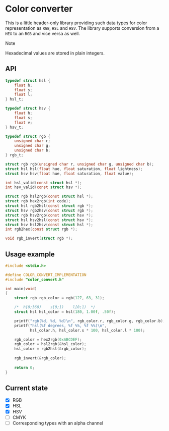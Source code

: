 # Color converter

This is a little header-only library providing such data types for color
representation as ```RGB```, ```HSL``` and ```HSV```. The library supports
conversion from a ```HEX``` to an ```RGB``` and vice versa as well.

> [!NOTE]
> Hexadecimal values are stored in plain integers.

## API

```c
typedef struct hsl {
    float h;
    float s;
    float l;
} hsl_t;

typedef struct hsv {
    float h;
    float s;
    float v;
} hsv_t;

typedef struct rgb {
    unsigned char r;
    unsigned char g;
    unsigned char b;
} rgb_t;

struct rgb rgb(unsigned char r, unsigned char g, unsigned char b);
struct hsl hsl(float hue, float saturation, float lightness);
struct hsv hsv(float hue, float saturation, float value);

int hsl_valid(const struct hsl *);
int hsv_valid(const struct hsv *);

struct rgb hsl2rgb(const struct hsl *);
struct rgb hex2rgb(int code);
struct hsl rgb2hsl(const struct rgb *);
struct hsv rgb2hsv(const struct rgb *);
struct rgb hsv2rgb(const struct hsv *);
struct hsl hsv2hsl(const struct hsv *);
struct hsv hsl2hsv(const struct hsl *);
int rgb2hex(const struct rgb *);

void rgb_invert(struct rgb *);
```

## Usage example

```c
#include <stdio.h>

#define COLOR_CONVERT_IMPLEMENTATION
#include "color_convert.h"

int main(void)
{
    struct rgb rgb_color = rgb(127, 63, 31);

    /*  h[0;360)    s[0;1)    l[0;1)  */
    struct hsl hsl_color = hsl(180, 1.00f, .50f);

    printf("rgb(%d, %d, %d)\n", rgb_color.r, rgb_color.g, rgb_color.b);
    printf("hsl(%f degrees, %f %%, %f %%)\n",
           hsl_color.h, hsl_color.s * 100, hsl_color.l * 100);

    rgb_color = hex2rgb(0xABCDEF);
    rgb_color = hsl2rgb(&hsl_color);
    hsl_color = rgb2hsl(&rgb_color);
    
    rgb_invert(&rgb_color);
    
    return 0;
}
```

## Current state

- [x] RGB
- [x] HSL
- [x] HSV
- [ ] CMYK
- [ ] Corresponding types with an alpha channel
